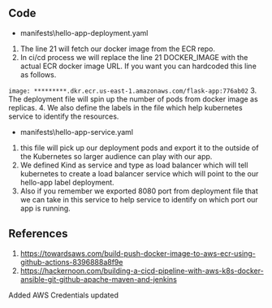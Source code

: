 ## Code

* manifests\hello-app-deployment.yaml
1. The line 21 will fetch our docker image from the ECR repo.
2. In ci/cd process we will replace the line 21 DOCKER_IMAGE with the actual ECR docker image URL. If you want you can hardcoded this line as follows.

`image: *********.dkr.ecr.us-east-1.amazonaws.com/flask-app:776ab02`
3. The deployment file will spin up the number of pods from docker image as replicas.
4. We also define the labels in the file which help kubernetes service to identify the resources.

* manifests\hello-app-service.yaml
1. this file will pick up our deployment pods and export it to the outside of the Kubernetes so larger audience can play with our app.
2. We defined Kind as service and type as load balancer which will tell kubernetes to create a load balancer service which will point to the our hello-app label deployment. 
3. Also if you remember we exported 8080 port from deployment file that we can take in this service to help service to identify on which port our app is running.

## References

1. https://towardsaws.com/build-push-docker-image-to-aws-ecr-using-github-actions-8396888a8f9e
2. https://hackernoon.com/building-a-cicd-pipeline-with-aws-k8s-docker-ansible-git-github-apache-maven-and-jenkins

Added AWS Credentials updated